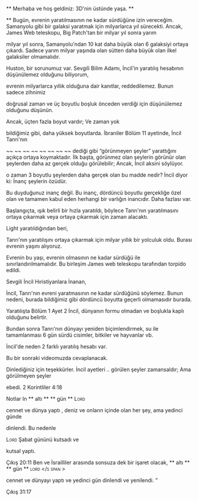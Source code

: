 ** Merhaba ve hoş geldiniz: 3D'nin üstünde yaşa. **

** Bugün, evrenin yaratılmasının ne kadar sürdüğüne izin vereceğim. Samanyolu gibi bir galaksi yaratmak için milyarlarca yıl sürecekti.
Ancak, James Web teleskopu, Big Patch'tan bir milyar yıl sonra yarım

milyar yıl sonra, Samanyolu'ndan 10 kat daha büyük olan 6 galaksiyi ortaya çıkardı.
Sadece yarım milyar yaşında olan sütten daha büyük olan ilkel galaksiler olmamalıdır.

Huston, bir sorunumuz var.
Sevgili Bilim Adamı,
İncil'in yaratılış hesabının düşünülemez olduğunu biliyorum,

evrenin milyarlarca yıllık olduğuna dair kanıtlar, reddedilemez.
Bunun sadece zihnimiz

doğrusal zaman ve üç boyutlu boşluk önceden verdiği için düşünülemez olduğunu düşünün.

Ancak, üçten fazla boyut vardır; Ve zaman yok

bildiğimiz gibi, daha yüksek boyutlarda.
İbraniler Bölüm 11 ayetinde, İncil Tanrı'nın

~~ ~~ ~~ ~~ ~~ ~~ ~~ ~~ dediği gibi “görünmeyen şeyler” yarattığını açıkça ortaya koymaktadır.
İlk başta, görünmez olan şeylerin görünür olan şeylerden daha az gerçek olduğu görülebilir; Ancak, İncil aksini söylüyor.

o zaman 3 boyutlu şeylerden daha gerçek olan bu madde nedir?
İncil diyor ki: İnanç şeylerin özüdür.

Bu duyduğunuz inanç değil. Bu inanç, dördüncü boyutlu
gerçekliğe özel olan ve tamamen kabul eden herhangi bir varlığın inancıdır.
Daha fazlası var.

Başlangıçta, ışık belirli bir hızla yaratıldı, böylece
Tanrı'nın yaratılmasını ortaya çıkarmak veya ortaya çıkarmak için zaman alacaktı.

Light yaratıldığından beri,

Tanrı'nın yaratılışını ortaya çıkarmak için milyar yıllık bir yolculuk oldu. Burası evrenin yaşını alıyoruz.

Evrenin bu yaşı,
evrenin olmasının ne kadar sürdüğü ile sınırlandırılmamalıdır.
Bu birleşim James web teleskopu tarafından torpido edildi.

Sevgili İncil Hıristiyanlara İnanan,

İncil, Tanrı'nın evreni yaratmasının ne kadar sürdüğünü söylemez. Bunun nedeni, burada bildiğimiz gibi dördüncü boyutta geçerli olmamasıdır
burada.

Yaratılışta Bölüm 1 Ayet 2 İncil, dünyanın
formu olmadan ve boşlukla kaplı olduğunu belirtir.

Bundan sonra Tanrı'nın dünyayı yeniden biçimlendirmek, su ile tamamlanması 6 gün sürdü
cisimler, bitkiler ve hayvanlar vb.

İncil'de neden 2 farklı yaratılış hesabı var.

Bu bir sonraki videomuzda cevaplanacak.

Dinlediğiniz için teşekkürler.
İncil ayetleri
.. görülen şeyler zamansaldır; Ama görülmeyen şeyler

ebedi.
2 Korintliler 4:18

Notlar
In ** altı ** ** gün ** <span class = "smallcaps"> Lord </span>

cennet ve dünya yaptı , deniz ve onların içinde olan her şey, ama yedinci günde

dinlendi. Bu nedenle

<Span class = "smallcaps"> Lord </span> Şabat gününü kutsadı ve

kutsal yaptı.

Çıkış 20:11
Ben ve İsrailliler arasında sonsuza dek bir işaret olacak, ** altı ** ** gün ** <span class = "smallcaps"> lord </s span >

cennet ve dünyayı yaptı ve yedinci gün dinlendi ve yenilendi. ”

Çıkış 31:17



